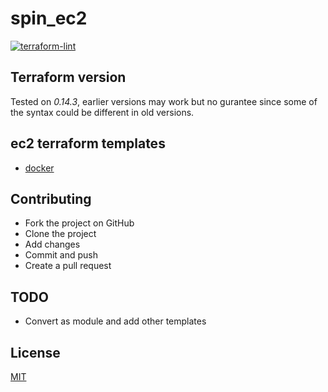 # spin_ec2

[![terraform-lint](https://github.com/slashpai/spin_ec2/workflows/terraform-lint/badge.svg)](https://github.com/slashpai/spin_ec2/actions?query=workflow%3Aterraform-lint)

## Terraform version

Tested on *0.14.3*, earlier versions may work but no gurantee since some of the syntax could be different in old versions.

## ec2 terraform templates

- [docker](docker/README.md)

## Contributing

- Fork the project on GitHub
- Clone the project
- Add changes
- Commit and push
- Create a pull request

## TODO

- Convert as module and add other templates

## License

[MIT](LICENSE)
